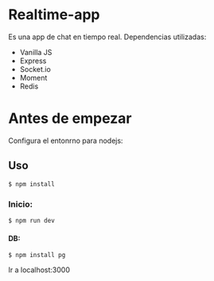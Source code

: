 # Realtime-app


Es una app de chat en tiempo real. Dependencias utilizadas:
 - Vanilla JS
 - Express
 - Socket.io
 - Moment
 - Redis
# Antes de empezar
Configura el entonrno para nodejs:

## Uso

```
$ npm install
```

### Inicio:

```
$ npm run dev
```
#### DB:

```
$ npm install pg
```


Ir a localhost:3000



